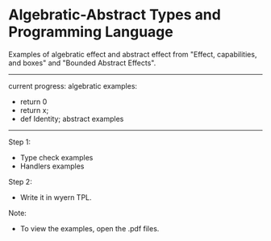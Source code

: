# Algebratic-Abstract Types and Programming Language

Examples of algebratic effect and abstract effect from "Effect, capabilities, and boxes" and "Bounded Abstract Effects".

---
current progress:
algebratic examples:
- return 0
- return x;
- def Identity;
abstract examples

---

Step 1:
- Type check examples
- Handlers examples

Step 2:
- Write it in wyern TPL.

Note:
- To view the examples, open the .pdf files.
